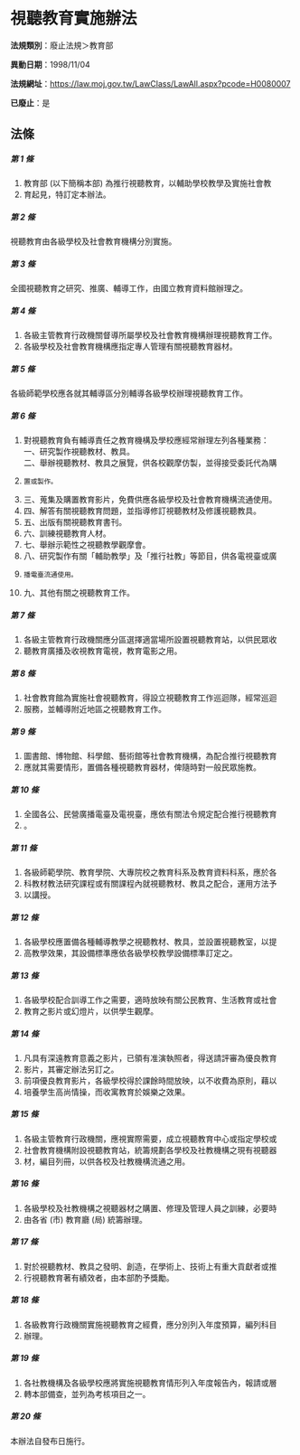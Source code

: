 # 視聽教育實施辦法

**法規類別**：廢止法規＞教育部

**異動日期**：1998/11/04  

**法規網址**：https://law.moj.gov.tw/LawClass/LawAll.aspx?pcode=H0080007

**已廢止**：是



## 法條
##### 第 1 條
1. 教育部 (以下簡稱本部) 為推行視聽教育，以輔助學校教學及實施社會教
1. 育起見，特訂定本辦法。

##### 第 2 條
視聽教育由各級學校及社會教育機構分別實施。

##### 第 3 條
全國視聽教育之研究、推廣、輔導工作，由國立教育資料館辦理之。

##### 第 4 條
1. 各級主管教育行政機關督導所屬學校及社會教育機構辦理視聽教育工作。
1. 各級學校及社會教育機構應指定專人管理有關視聽教育器材。

##### 第 5 條
各級師範學校應各就其輔導區分別輔導各級學校辦理視聽教育工作。

##### 第 6 條
1. 對視聽教育負有輔導責任之教育機構及學校應經常辦理左列各種業務：  
一、研究製作視聽教材、教具。  
二、舉辦視聽教材、教具之展覽，供各校觀摩仿製，並得接受委託代為購
1.     置或製作。
1. 三、蒐集及購置教育影片，免費供應各級學校及社會教育機構流通使用。
1. 四、解答有關視聽教育問題，並指導修訂視聽教材及修護視聽教具。
1. 五、出版有關視聽教育書刊。
1. 六、訓練視聽教育人材。
1. 七、舉辦示範性之視聽教學觀摩會。
1. 八、研究製作有關「輔助教學」及「推行社教」等節目，供各電視臺或廣
1.     播電臺流通使用。
1. 九、其他有關之視聽教育工作。

##### 第 7 條
1. 各級主管教育行政機關應分區選擇適當場所設置視聽教育站，以供民眾收
1. 聽教育廣播及收視教育電視，教育電影之用。

##### 第 8 條
1. 社會教育館為實施社會視聽教育，得設立視聽教育工作巡迴隊，經常巡迴
1. 服務，並輔導附近地區之視聽教育工作。

##### 第 9 條
1. 圖書館、博物館、科學館、藝術館等社會教育機構，為配合推行視聽教育
1. 應就其需要情形，置備各種視聽教育器材，俾隨時對一般民眾施教。

##### 第 10 條
1. 全國各公、民營廣播電臺及電視臺，應依有關法令規定配合推行視聽教育
1. 。

##### 第 11 條
1. 各級師範學院、教育學院、大專院校之教育科系及教育資料科系，應於各
1. 科教材教法研究課程或有關課程內就視聽教材、教具之配合，運用方法予
1. 以講授。

##### 第 12 條
1. 各級學校應置備各種輔導教學之視聽教材、教具，並設置視聽教室，以提
1. 高教學效果，其設備標準應依各級學校教學設備標準訂定之。

##### 第 13 條
1. 各級學校配合訓導工作之需要，適時放映有關公民教育、生活教育或社會
1. 教育之影片或幻燈片，以供學生觀摩。

##### 第 14 條
1. 凡具有深遠教育意義之影片，已領有准演執照者，得送請評審為優良教育
1. 影片，其審定辦法另訂之。
1. 前項優良教育影片，各級學校得於課餘時間放映，以不收費為原則，藉以
1. 培養學生高尚情操，而收寓教育於娛樂之效果。

##### 第 15 條
1. 各級主管教育行政機關，應視實際需要，成立視聽教育中心或指定學校或
1. 社會教育機構附設視聽教育站，統籌規劃各學校及社教機構之現有視聽器
1. 材，編目列冊，以供各校及社教機構流通之用。

##### 第 16 條
1. 各級學校及社教機構之視聽器材之購置、修理及管理人員之訓練，必要時
1. 由各省 (市) 教育廳 (局) 統籌辦理。

##### 第 17 條
1. 對於視聽教材、教具之發明、創造，在學術上、技術上有重大貢獻者或推
1. 行視聽教育著有績效者，由本部酌予獎勵。

##### 第 18 條
1. 各級教育行政機關實施視聽教育之經費，應分別列入年度預算，編列科目
1. 辦理。

##### 第 19 條
1. 各社教機構及各級學校應將實施視聽教育情形列入年度報告內，報請或層
1. 轉本部備查，並列為考核項目之一。

##### 第 20 條
本辦法自發布日施行。


